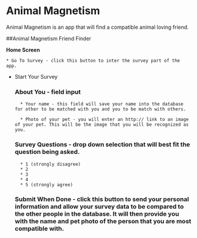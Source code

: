 # Animal Magnetism

Animal Magnetism is an app that will find a compatible animal loving friend.


##Animal Magnetism Friend Finder

**Home Screen** 

    * Go To Survey - click this button to inter the survey part of the app.

* Start Your Survey  

    ### About You - field input

        * Your name - this field will save your name into the database for other to be matched with you and you to be match with others.

        * Photo of your pet - you will enter an http:// link to an image of your pet. This will be the image that you will be recognized as you.

    ### Survey Questions - drop down selection that will best fit the question being asked.

        * 1 (strongly disagree)
        * 2
        * 3
        * 4
        * 5 (strongly agree)

    ### Submit When Done - click this button to send your personal information and allow your survey data to be compared to the other people in the database. It will then provide you with the name and pet photo of the person that you are most compatible with.

        

